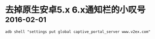 <h1>去掉原生安卓5.x 6.x通知栏的小叹号<sub>2016-02-01</sub></h1>

`adb shell "settings put global captive_portal_server www.v2ex.com"`